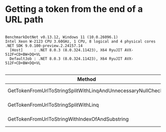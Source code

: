 # Getting a token from the end of a URL path

```

BenchmarkDotNet v0.13.12, Windows 11 (10.0.26096.1)
Intel Xeon W-2123 CPU 3.60GHz, 1 CPU, 8 logical and 4 physical cores
.NET SDK 9.0.100-preview.2.24157.14
  [Host]     : .NET 8.0.3 (8.0.324.11423), X64 RyuJIT AVX-512F+CD+BW+DQ+VL
  DefaultJob : .NET 8.0.3 (8.0.324.11423), X64 RyuJIT AVX-512F+CD+BW+DQ+VL


```
| Method                                                       | Count | Mean      | Error    | StdDev   | Gen0     | Allocated |
|------------------------------------------------------------- |------ |----------:|---------:|---------:|---------:|----------:|
| GetTokenFromUrlToStringSplitWithLinqAndUnnecessaryNullChecks | 1000  | 257.65 μs | 4.834 μs | 7.668 μs | 116.2109 | 491.48 KB |
| GetTokenFromUrlToStringSplitWithLinq                         | 1000  | 245.75 μs | 4.677 μs | 3.906 μs | 116.2109 | 491.49 KB |
| GetTokenFromUrlToStringWithIndexOfAndSubstring               | 1000  |  25.19 μs | 0.419 μs | 0.665 μs |  11.5051 |  48.52 KB |
